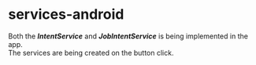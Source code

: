 # services-android
Both the ***IntentService*** and ***JobIntentService*** is being implemented in the app.  
The services are being created on the button click.

